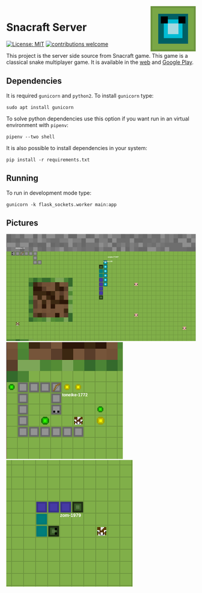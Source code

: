 <img src="/pictures/icon.png?raw=true" align="right" title="Snacraft Logo" width="120">

# Snacraft Server
[![License: MIT](https://img.shields.io/badge/license-Apache%202-blue.svg?style=flat)](https://opensource.org/licenses/Apache-2.0) [![contributions welcome](https://img.shields.io/badge/contributions-welcome-brightgreen.svg?style=flat)](https://github.com/dhiogoboza/snacraft-server/issues)

This project is the server side source from Snacraft game. This game is a classical snake multiplayer game. It is available in the [web](http://snacraft.appspot.com/) and [Google Play](https://play.google.com/store/apps/details?id=io.snacraft.game).

## Dependencies

It is required `gunicorn` and `python2`. To install `gunicorn` type:
```
sudo apt install gunicorn
```

To solve python dependencies use this option if you want run in an virtual environment with `pipenv`:
```
pipenv --two shell
```

It is also possible to install dependencies in your system:
```
pip install -r requirements.txt
```

## Running

To run in development mode type:

```
gunicorn -k flask_sockets.worker main:app
```

## Pictures

<img src="/pictures/screenshot01.png?raw=true">
<img src="/pictures/screenshot02.png?raw=true">
<img src="/pictures/screenshot03.png?raw=true">
